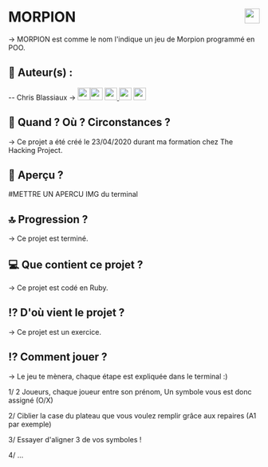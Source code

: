 # MORPION <img src="https://raw.githubusercontent.com/matiassingers/awesome-readme/master/icon.png" width="30px" style="float: right">


→ MORPION est comme le nom l'indique un jeu de Morpion programmé en POO.

## 👤  Auteur(s) : 

-- Chris Blassiaux → 
[<img src="http://pngimg.com/uploads/github/github_PNG40.png" width="25" >](https://github.com/ChrisBlassiaux )[<img src="https://user-images.githubusercontent.com/59894954/79057092-9281bc00-7c5d-11ea-9392-783b52f9dae4.png" width="25" >](https://chrisb.fr/)  [<img src="https://www.crossfitchelles.com/wp-content/uploads/2019/03/linkedin-icon-logo-png-transparent.png" width="25" >  ](https://www.linkedin.com/in/christopher-blassiaux-802891198/)  [<img src="https://upload.wikimedia.org/wikipedia/commons/4/45/New_Logo_Gmail.svg" width="25" >](chrisblassiaux@gmail.com)   [<img src="https://www.toomed.com/blog/wp-content/uploads/2018/09/new-instagram-logo-png-transparent.png" width="25" > ](https://www.instagram.com/chris.blassiaux/) 

## :calendar:  Quand ? Où ? Circonstances ?

→ Ce projet a été créé le 23/04/2020 durant ma formation chez The Hacking Project.

## :eyes:  Aperçu ?
#METTRE UN APERCU IMG du terminal

## :top:  Progression ?

→ Ce projet est terminé. 

## :computer:  Que contient ce projet ?

→ Ce projet est codé en Ruby.

## :interrobang:  D'où vient le projet ?

→ Ce projet est un exercice.

## :interrobang:  Comment jouer ?

→ Le jeu te mènera, chaque étape est expliquée dans le terminal :) 

1/ 2 Joueurs, chaque joueur entre son prénom,
   Un symbole vous est donc assigné (O/X)

2/ Ciblier la case du plateau que vous voulez remplir grâce aux repaires (A1 par exemple)

3/ Essayer d'aligner 3 de vos symboles ! 

4/ ...
